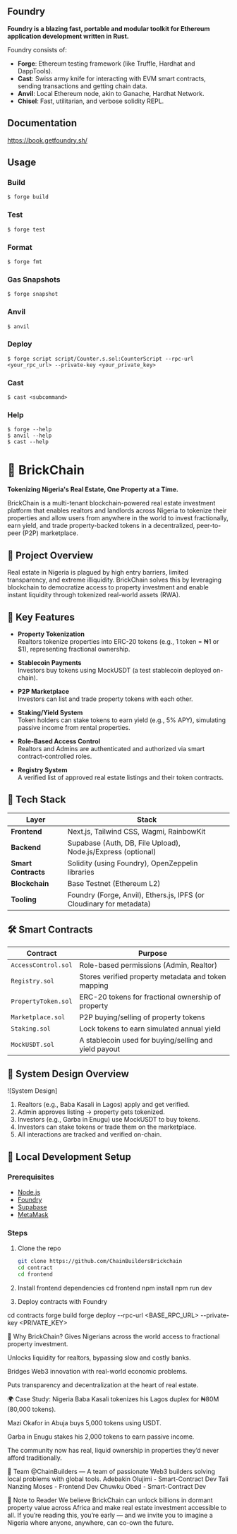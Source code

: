## Foundry

**Foundry is a blazing fast, portable and modular toolkit for Ethereum application development written in Rust.**

Foundry consists of:

-   **Forge**: Ethereum testing framework (like Truffle, Hardhat and DappTools).
-   **Cast**: Swiss army knife for interacting with EVM smart contracts, sending transactions and getting chain data.
-   **Anvil**: Local Ethereum node, akin to Ganache, Hardhat Network.
-   **Chisel**: Fast, utilitarian, and verbose solidity REPL.

## Documentation

https://book.getfoundry.sh/

## Usage

### Build

```shell
$ forge build
```

### Test

```shell
$ forge test
```

### Format

```shell
$ forge fmt
```

### Gas Snapshots

```shell
$ forge snapshot
```

### Anvil

```shell
$ anvil
```

### Deploy

```shell
$ forge script script/Counter.s.sol:CounterScript --rpc-url <your_rpc_url> --private-key <your_private_key>
```

### Cast

```shell
$ cast <subcommand>
```

### Help

```shell
$ forge --help
$ anvil --help
$ cast --help
```
# 🧱 BrickChain

**Tokenizing Nigeria's Real Estate, One Property at a Time.**

BrickChain is a multi-tenant blockchain-powered real estate investment platform that enables realtors and landlords across Nigeria to tokenize their properties and allow users from anywhere in the world to invest fractionally, earn yield, and trade property-backed tokens in a decentralized, peer-to-peer (P2P) marketplace.





## 🚀 Project Overview

Real estate in Nigeria is plagued by high entry barriers, limited transparency, and extreme illiquidity. BrickChain solves this by leveraging blockchain to democratize access to property investment and enable instant liquidity through tokenized real-world assets (RWA).





## 🧠 Key Features

- **Property Tokenization**  
  Realtors tokenize properties into ERC-20 tokens (e.g., 1 token = ₦1 or $1), representing fractional ownership.

- **Stablecoin Payments**  
  Investors buy tokens using MockUSDT (a test stablecoin deployed on-chain).

- **P2P Marketplace**  
  Investors can list and trade property tokens with each other.

- **Staking/Yield System**  
  Token holders can stake tokens to earn yield (e.g., 5% APY), simulating passive income from rental properties.

- **Role-Based Access Control**  
  Realtors and Admins are authenticated and authorized via smart contract-controlled roles.

- **Registry System**  
  A verified list of approved real estate listings and their token contracts.





## 🔧 Tech Stack

| Layer        | Stack                                                                 |
|--------------|-----------------------------------------------------------------------|
| **Frontend** | Next.js, Tailwind CSS, Wagmi, RainbowKit                              |
| **Backend**  | Supabase (Auth, DB, File Upload), Node.js/Express (optional)          |
| **Smart Contracts** | Solidity (using Foundry), OpenZeppelin libraries               |
| **Blockchain** | Base Testnet (Ethereum L2)                                          |
| **Tooling**  | Foundry (Forge, Anvil), Ethers.js, IPFS (or Cloudinary for metadata)  |






## 🛠️ Smart Contracts

| Contract                | Purpose                                                                 |
|-------------------------|-------------------------------------------------------------------------|
| `AccessControl.sol`     | Role-based permissions (Admin, Realtor)                                 |
| `Registry.sol`          | Stores verified property metadata and token mapping                     |
| `PropertyToken.sol`     | ERC-20 tokens for fractional ownership of property                      |
| `Marketplace.sol`       | P2P buying/selling of property tokens                                   |
| `Staking.sol`           | Lock tokens to earn simulated annual yield                              |
| `MockUSDT.sol`          | A stablecoin used for buying/selling and yield payout                   |





## 🧩 System Design Overview

![System Design]

1. Realtors (e.g., Baba Kasali in Lagos) apply and get verified.
2. Admin approves listing → property gets tokenized.
3. Investors (e.g., Garba in Enugu) use MockUSDT to buy tokens.
4. Investors can stake tokens or trade them on the marketplace.
5. All interactions are tracked and verified on-chain.





## 🧪 Local Development Setup

### Prerequisites

- [Node.js](https://nodejs.org)
- [Foundry](https://book.getfoundry.sh/)
- [Supabase](https://supabase.io)
- [MetaMask](https://metamask.io)



### Steps



1. Clone the repo  
   ```bash
   git clone https://github.com/ChainBuildersBrickchain
   cd contract
   cd frontend

2. Install frontend dependencies
cd frontend
npm install
npm run dev



3. Deploy contracts with Foundry


cd contracts
forge build
forge deploy --rpc-url <BASE_RPC_URL> --private-key <PRIVATE_KEY>




📌 Why BrickChain?
Gives Nigerians across the world access to fractional property investment.

Unlocks liquidity for realtors, bypassing slow and costly banks.

Bridges Web3 innovation with real-world economic problems.

Puts transparency and decentralization at the heart of real estate.




🌍 Case Study: Nigeria
Baba Kasali tokenizes his Lagos duplex for ₦80M (80,000 tokens).

Mazi Okafor in Abuja buys 5,000 tokens using USDT.

Garba in Enugu stakes his 2,000 tokens to earn passive income.

The community now has real, liquid ownership in properties they’d never afford traditionally.




💬 Team
@ChainBuilders — A team of passionate Web3 builders solving local problems with global tools.
Adebakin Olujimi - Smart-Contract Dev
Tali Nanzing Moses - Frontend Dev
Chuwku Obed - Smart-Contract Dev





🙏 Note to Reader
We believe BrickChain can unlock billions in dormant property value across Africa and make real estate investment accessible to all. If you’re reading this, you’re early — and we invite you to imagine a Nigeria where anyone, anywhere, can co-own the future.






